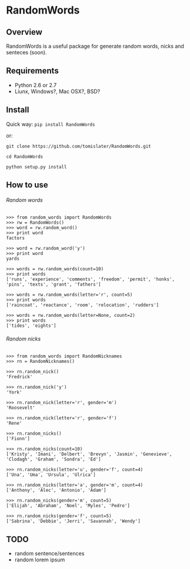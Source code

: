 RandomWords
===========

Overview
--------

RandomWords is a useful package for generate random words, nicks and senteces (soon).

Requirements
------------

* Python 2.6 or 2.7
* Liunx, Windows?, Mac OSX?, BSD?

Install
-------

Quick way: `pip install RandomWords`

or:

`git clone https://github.com/tomislater/RandomWords.git`

`cd RandomWords`

`python setup.py install`

How to use
----------

###### Random words
    >>> from random_words import RandomWords
    >>> rw = RandomWords()
    >>> word = rw.random_word()
    >>> print word
    factors

    >>> word = rw.random_word('y')
    >>> print word
    yards

    >>> words = rw.random_words(count=10)
    >>> print words
    ['runs', 'experience', 'comments', 'freedom', 'permit', 'honks', 'pins', 'texts', 'grant', 'fathers']

    >>> words = rw.random_words(letter='r', count=5)
    >>> print words
    ['raincoat', 'reactance', 'room', 'relocation', 'rudders']

    >>> words = rw.random_words(letter=None, count=2)
    >>> print words
    ['tides', 'eights']

###### Random nicks
    >>> from random_words import RandomNicknames
    >>> rn = RandomNicknames()
    
    >>> rn.random_nick()
    'Fredrick'
    
    >>> rn.random_nick('y')
    'York'
    
    >>> rn.random_nick(letter='r', gender='m')
    'Roosevelt'
    
    >>> rn.random_nick(letter='r', gender='f')
    'Rene'
    
    >>> rn.random_nicks()
    ['Fionn']
    
    >>> rn.random_nicks(count=10)
    ['Kristy', 'Imani', 'Delbert', 'Brevyn', 'Jasmin', 'Genevieve', 'Clodagh', 'Graham', 'Sondra', 'Ed']
    
    >>> rn.random_nicks(letter='u', gender='f', count=4)
    ['Una', 'Uma', 'Ursula', 'Ulrica']

    >>> rn.random_nicks(letter='a', gender='m', count=4)
    ['Anthony', 'Alec', 'Antonio', 'Adam']
    
    >>> rn.random_nicks(gender='m', count=5)
    ['Elijah', 'Abraham', 'Noel', 'Myles', 'Pedro']

    >>> rn.random_nicks(gender='f', count=5)
    ['Sabrina', 'Debbie', 'Jerri', 'Savannah', 'Wendy']

TODO
----

* random sentence/sentences
* random lorem ipsum
